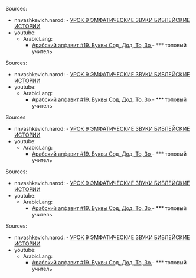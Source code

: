 
Sources:
 - nnvashkevich.narod: 
		- [УРОК 9 ЭМФАТИЧЕСКИЕ  ЗВУКИ БИБЛЕЙСКИЕ ИСТОРИИ](http://nnvashkevich.narod.ru/kng/CIMCEM/CeM09.htm)
 - youtube: 
	- ArabicLang: 
		- [Арабский алфавит #19. Буквы Сод, Дод, То, Зо ](https://youtu.be/EeqDXxbrKAI) - *** топовый учитель 


Sources:

 - nnvashkevich.narod: 
		- [УРОК 9 ЭМФАТИЧЕСКИЕ  ЗВУКИ БИБЛЕЙСКИЕ ИСТОРИИ](http://nnvashkevich.narod.ru/kng/CIMCEM/CeM09.htm)
 - youtube: 
	- ArabicLang: 
		- [Арабский алфавит #19. Буквы Сод, Дод, То, Зо ](https://youtu.be/EeqDXxbrKAI) - *** топовый учитель 


Sources
 - nnvashkevich.narod: 
		- [УРОК 9 ЭМФАТИЧЕСКИЕ  ЗВУКИ БИБЛЕЙСКИЕ ИСТОРИИ](http://nnvashkevich.narod.ru/kng/CIMCEM/CeM09.htm)
 - youtube: 
	- ArabicLang: 
		- [Арабский алфавит #19. Буквы Сод, Дод, То, Зо ](https://youtu.be/EeqDXxbrKAI) - *** топовый учитель 


Sources:
  - nnvashkevich.narod: 
		- [УРОК 9 ЭМФАТИЧЕСКИЕ  ЗВУКИ БИБЛЕЙСКИЕ ИСТОРИИ](http://nnvashkevich.narod.ru/kng/CIMCEM/CeM09.htm)
  - youtube: 
	- ArabicLang: 
		- [Арабский алфавит #19. Буквы Сод, Дод, То, Зо ](https://youtu.be/EeqDXxbrKAI) - *** топовый учитель 


 Sources:
 - nnvashkevich.narod: 
		- [УРОК 9 ЭМФАТИЧЕСКИЕ  ЗВУКИ БИБЛЕЙСКИЕ ИСТОРИИ](http://nnvashkevich.narod.ru/kng/CIMCEM/CeM09.htm)
 - youtube: 
	- ArabicLang: 
		- [Арабский алфавит #19. Буквы Сод, Дод, То, Зо ](https://youtu.be/EeqDXxbrKAI) - *** топовый учитель 
